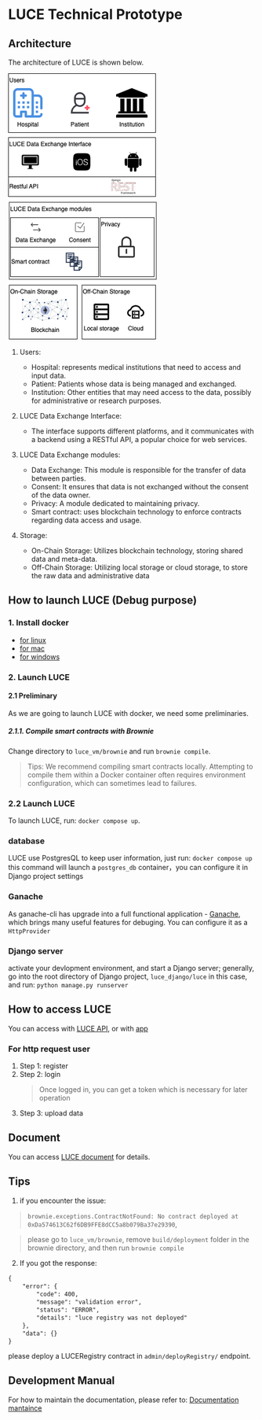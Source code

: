 # LUCE Technical Prototype

## Architecture

The architecture of LUCE is shown below.

![Architucture](./images/luce_architecture.png)

1. Users:

   - Hospital: represents medical institutions that need to access and input data.
   - Patient: Patients whose data is being managed and exchanged.
   - Institution: Other entities that may need access to the data, possibly for administrative or research purposes.

2. LUCE Data Exchange Interface:

   - The interface supports different platforms, and it communicates with a backend using a RESTful API, a popular choice for web services.

3. LUCE Data Exchange modules:

   - Data Exchange: This module is responsible for the transfer of data between parties.
   - Consent: It ensures that data is not exchanged without the consent of the data owner.
   - Privacy: A module dedicated to maintaining privacy.
   - Smart contract: uses blockchain technology to enforce contracts regarding data access and usage.

4. Storage:
   - On-Chain Storage: Utilizes blockchain technology, storing shared data and meta-data.
   - Off-Chain Storage: Utilizing local storage or cloud storage, to store the raw data and administrative data

## How to launch LUCE (Debug purpose)

### 1. Install docker

- [for linux](https://docs.docker.com/desktop/install/linux-install/)
- [for mac](https://docs.docker.com/desktop/install/mac-install/)
- [for windows](https://docs.docker.com/desktop/install/windows-install/)

### 2. Launch LUCE

#### 2.1 Preliminary

As we are going to launch LUCE with docker, we need some preliminaries.

##### 2.1.1. Compile smart contracts with Brownie

Change directory to `luce_vm/brownie` and run `brownie compile`.

> Tips: We recommend compiling smart contracts locally. Attempting to compile them within a Docker container often requires environment configuration, which can sometimes lead to failures.

### 2.2 Launch LUCE

To launch LUCE, run: `docker compose up`.

### database

LUCE use PostgresQL to keep user information, just run:
`docker compose up`
this command will launch a `postgres_db` container，you can configure it in Django project settings

### Ganache

As ganache-cli has upgrade into a full functional application - [Ganache](https://trufflesuite.com/ganache/), which brings many useful features for debuging. You can configure it as a `HttpProvider`

### Django server

activate your devlopment environment, and start a Django server; generally, go into the root directory of Django project, `luce_django/luce` in this case, and run:
`python manage.py runserver`

## How to access LUCE

You can access with [LUCE API](https://documenter.getpostman.com/view/18666298/2s93sZ7aDm), or with [app](https://github.com/klifish/DecentralizedHealthcare)

### For http request user

1. Step 1: register
2. Step 2: login
   > Once logged in, you can get a token which is necessary for later operation
3. Step 3: upload data

## Document

You can access [LUCE document](https://maastrichtu-ids.github.io/DecentralizedHealthcareBackend/) for details.

## Tips

1. if you encounter the issue:

> `brownie.exceptions.ContractNotFound: No contract deployed at 0xDa574613C62f6DB9FFE8dCC5a8b079Ba37e29390`,

> please go to `luce_vm/brownie`, remove `build/deployment` folder in the brownie directory, and then run `brownie compile`

2. If you got the response:

```
{
    "error": {
        "code": 400,
        "message": "validation error",
        "status": "ERROR",
        "details": "luce registry was not deployed"
    },
    "data": {}
}
```

please deploy a LUCERegistry contract in `admin/deployRegistry/` endpoint.

## Development Manual

For how to maintain the documentation, please refer to: [Documentation mantaince](./docs/README.MD)
